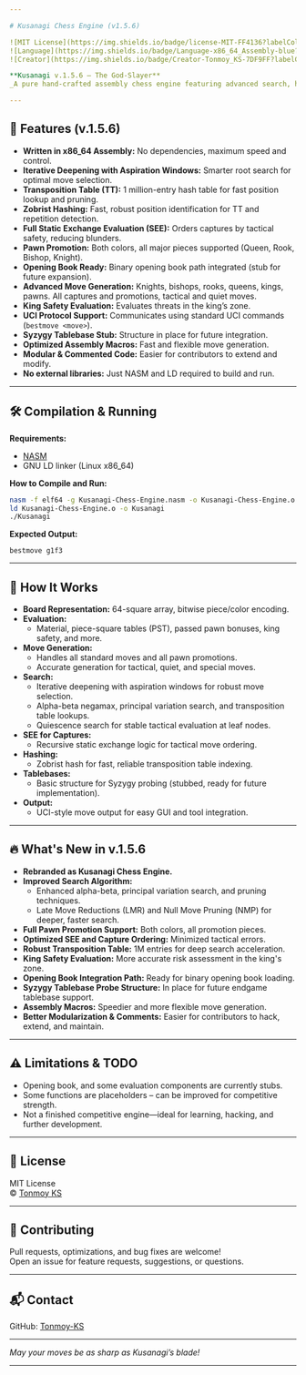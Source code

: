 ```yaml
---

# Kusanagi Chess Engine (v1.5.6)

![MIT License](https://img.shields.io/badge/license-MIT-FF4136?labelColor=gray)
![Language](https://img.shields.io/badge/Language-x86_64_Assembly-blue?labelColor=gray)
![Creator](https://img.shields.io/badge/Creator-Tonmoy_KS-7DF9FF?labelColor=gray)

**Kusanagi v.1.5.6 – The God-Slayer**  
_A pure hand-crafted assembly chess engine featuring advanced search, hashing, tactical evaluation, and full pawn promotion support._

---
```


## 🚀 Features (v.1.5.6)

- **Written in x86_64 Assembly:** No dependencies, maximum speed and control.
- **Iterative Deepening with Aspiration Windows:** Smarter root search for optimal move selection.
- **Transposition Table (TT):** 1 million-entry hash table for fast position lookup and pruning.
- **Zobrist Hashing:** Fast, robust position identification for TT and repetition detection.
- **Full Static Exchange Evaluation (SEE):** Orders captures by tactical safety, reducing blunders.
- **Pawn Promotion:** Both colors, all major pieces supported (Queen, Rook, Bishop, Knight).
- **Opening Book Ready:** Binary opening book path integrated (stub for future expansion).
- **Advanced Move Generation:** Knights, bishops, rooks, queens, kings, pawns. All captures and promotions, tactical and quiet moves.
- **King Safety Evaluation:** Evaluates threats in the king’s zone.
- **UCI Protocol Support:** Communicates using standard UCI commands (`bestmove <move>`).
- **Syzygy Tablebase Stub:** Structure in place for future integration.
- **Optimized Assembly Macros:** Fast and flexible move generation.
- **Modular & Commented Code:** Easier for contributors to extend and modify.
- **No external libraries:** Just NASM and LD required to build and run.

---

## 🛠️ Compilation & Running

**Requirements:**  
- [NASM](https://www.nasm.us/)  
- GNU LD linker (Linux x86_64)

**How to Compile and Run:**
```sh
nasm -f elf64 -g Kusanagi-Chess-Engine.nasm -o Kusanagi-Chess-Engine.o
ld Kusanagi-Chess-Engine.o -o Kusanagi
./Kusanagi
```

**Expected Output:**
```
bestmove g1f3
```

---

## 🧠 How It Works

- **Board Representation:** 64-square array, bitwise piece/color encoding.
- **Evaluation:** 
  - Material, piece-square tables (PST), passed pawn bonuses, king safety, and more.
- **Move Generation:**  
  - Handles all standard moves and all pawn promotions.
  - Accurate generation for tactical, quiet, and special moves.
- **Search:**  
  - Iterative deepening with aspiration windows for robust move selection.
  - Alpha-beta negamax, principal variation search, and transposition table lookups.
  - Quiescence search for stable tactical evaluation at leaf nodes.
- **SEE for Captures:**  
  - Recursive static exchange logic for tactical move ordering.
- **Hashing:**  
  - Zobrist hash for fast, reliable transposition table indexing.
- **Tablebases:**  
  - Basic structure for Syzygy probing (stubbed, ready for future implementation).
- **Output:**  
  - UCI-style move output for easy GUI and tool integration.

---

## 🔥 What's New in v.1.5.6

- **Rebranded as Kusanagi Chess Engine.**
- **Improved Search Algorithm:**
  - Enhanced alpha-beta, principal variation search, and pruning techniques.
  - Late Move Reductions (LMR) and Null Move Pruning (NMP) for deeper, faster search.
- **Full Pawn Promotion Support:** Both colors, all promotion pieces.
- **Optimized SEE and Capture Ordering:** Minimized tactical errors.
- **Robust Transposition Table:** 1M entries for deep search acceleration.
- **King Safety Evaluation:** More accurate risk assessment in the king's zone.
- **Opening Book Integration Path:** Ready for binary opening book loading.
- **Syzygy Tablebase Probe Structure:** In place for future endgame tablebase support.
- **Assembly Macros:** Speedier and more flexible move generation.
- **Better Modularization & Comments:** Easier for contributors to hack, extend, and maintain.

---

## ⚠️ Limitations & TODO

- Opening book, and some evaluation components are currently stubs.
- Some functions are placeholders – can be improved for competitive strength.
- Not a finished competitive engine—ideal for learning, hacking, and further development.

---

## 📃 License

MIT License  
© [Tonmoy KS](https://github.com/Tonmoy-KS)

---

## 🤝 Contributing

Pull requests, optimizations, and bug fixes are welcome!  
Open an issue for feature requests, suggestions, or questions.

---

## 📬 Contact

GitHub: [Tonmoy-KS](https://github.com/Tonmoy-KS)

---

*May your moves be as sharp as Kusanagi’s blade!*

---
